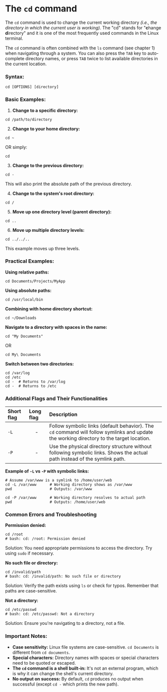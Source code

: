 # The `cd` command

The `cd` command is used to change the current working directory *(i.e., the directory in which the current user is working)*. The "cd" stands for "**c**hange **d**irectory" and it is one of the most frequently used commands in the Linux terminal.

The `cd` command is often combined with the `ls` command (see chapter 1) when navigating through a system. You can also press the `TAB` key to auto-complete directory names, or press `TAB` twice to list available directories in the current location.

### Syntax:

```
cd [OPTIONS] [directory]
```

### Basic Examples:

1. **Change to a specific directory:**
```
cd /path/to/directory
```

2. **Change to your home directory:**
```
cd ~
```
OR simply:
```
cd
```

3. **Change to the previous directory:**
```
cd -
```
This will also print the absolute path of the previous directory.

4. **Change to the system's root directory:**
```
cd /
```

5. **Move up one directory level (parent directory):**
```
cd ..
```

6. **Move up multiple directory levels:**
```
cd ../../..
```
This example moves up three levels.

### Practical Examples:

**Using relative paths:**
```
cd Documents/Projects/MyApp
```

**Using absolute paths:**
```
cd /usr/local/bin
```

**Combining with home directory shortcut:**
```
cd ~/Downloads
```

**Navigate to a directory with spaces in the name:**
```
cd "My Documents"
```
OR
```
cd My\ Documents
```

**Switch between two directories:**
```
cd /var/log
cd /etc
cd -  # Returns to /var/log
cd -  # Returns to /etc
```

### Additional Flags and Their Functionalities

|**Short flag**   |**Long flag**   |**Description**   |
|:---|:---|:---|
|`-L`|<center>-</center>|Follow symbolic links (default behavior). The `cd` command will follow symlinks and update the working directory to the target location.|
|`-P`|<center>-</center>|Use the physical directory structure without following symbolic links. Shows the actual path instead of the symlink path.|

**Example of `-L` vs `-P` with symbolic links:**
```
# Assume /var/www is a symlink to /home/user/web
cd -L /var/www      # Working directory shows as /var/www
pwd                 # Outputs: /var/www

cd -P /var/www      # Working directory resolves to actual path
pwd                 # Outputs: /home/user/web
```

### Common Errors and Troubleshooting

**Permission denied:**
```
cd /root
# bash: cd: /root: Permission denied
```
Solution: You need appropriate permissions to access the directory. Try using `sudo` if necessary.

**No such file or directory:**
```
cd /invalid/path
# bash: cd: /invalid/path: No such file or directory
```
Solution: Verify the path exists using `ls` or check for typos. Remember that paths are case-sensitive.

**Not a directory:**
```
cd /etc/passwd
# bash: cd: /etc/passwd: Not a directory
```
Solution: Ensure you're navigating to a directory, not a file.

### Important Notes:

- **Case sensitivity:** Linux file systems are case-sensitive. `cd Documents` is different from `cd documents`.
- **Special characters:** Directory names with spaces or special characters need to be quoted or escaped.
- **The `cd` command is a shell built-in:** It's not an external program, which is why it can change the shell's current directory.
- **No output on success:** By default, `cd` produces no output when successful (except `cd -` which prints the new path).
